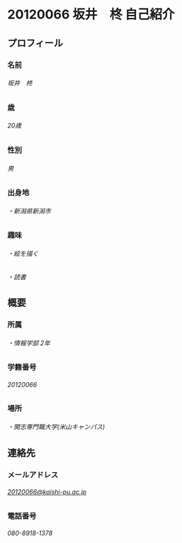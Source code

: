 # 20120066 坂井　柊 自己紹介
## プロフィール
### 名前
###### 坂井　柊
### 歳
###### 20歳
### 性別
###### 男
### 出身地
###### ・新潟県新潟市
### 趣味
###### ・絵を描く
###### ・読書
## 概要
### 所属
###### ・情報学部 2年
### 学籍番号
###### 20120066
### 場所
###### ・開志専門職大学(米山キャンパス)
## 連絡先
### メールアドレス
###### 20120066@kaishi-pu.ac.jp
### 電話番号
###### 080-8918-1378


